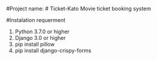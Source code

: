 #Project name: # Ticket-Kato
Movie ticket booking system

#Instalation requerment 
1. Python 3.7.0 or higher 
2. Django 3.0 or higher
3. pip install pillow
4. pip install django-crispy-forms
